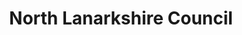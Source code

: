 ---
schema: default
title: North Lanarkshire Council
description: Local authority for the North Lanarkshire Council area 
logo: ''
type:
- Local authority
portal_url: ''
org_url: https://www.northlanarkshire.gov.uk
twitter_handle: NLCPeople
gss_code: S12000050
wikidata_qid: Q99229584
wdtk_id: north_lanarkshire_council
---